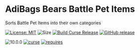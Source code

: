 # AdiBags Bears Battle Pet Items
Sorts Battle Pet Items into their own categories

[![License: MIT](https://img.shields.io/badge/License-MIT-yellow.svg)](https://opensource.org/licenses/MIT)
![Size](https://img.shields.io/github/repo-size/N6REJ/AdiBags_Bears_Battle_Pet_Items)
[![Build Curse Release](https://github.com/N6REJ/AdiBags_Bears_Battle_Pet_Items/actions/workflows/release.yml/badge.svg)](https://github.com/N6REJ/AdiBags_Bears_Battle_Pet_Items/actions/workflows/release.yml)
[![GitHub release](https://img.shields.io/github/release/N6REJ/AdiBags_Bears_Battle_Pet_Items.svg)](https://GitHub.com/N6REJ/AdiBags_Bears_Battle_Pet_Items/releases/)

![10.0.0](https://img.shields.io/badge/Ready_for-10.0.0-darkgreen)
[![curse](https://img.shields.io/badge/Curseforge_Project_ID:-694806-purple)](https://www.curseforge.com/wow/addons/adibags_shadowlands_blacksmithing)
[![requires](https://img.shields.io/badge/Requires-AdiBags-brown)](https://www.curseforge.com/wow/addons/adibags)
